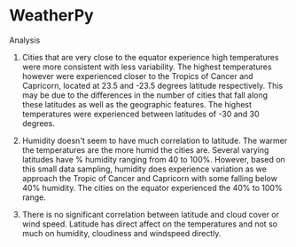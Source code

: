 # WeatherPy
Analysis

1. Cities that are very close to the equator experience high temperatures were more consistent with less variability. The highest temperatures however were experienced closer to the Tropics of Cancer and Capricorn, located at 23.5 and -23.5 degrees latitude respectively. This may be due to the differences in the number of cities that fall along these latitudes as well as the geographic features. The highest temperatures were experienced between latitudes of -30 and 30 degrees.

2. Humidity doesn't seem to have much correlation to latitude. The warmer the temperatures are the more humid the cities are. Several varying latitudes have % humidity ranging from 40 to 100%. However, based on this small data sampling, humidity does experience variation as we approach the Tropic of Cancer and Capricorn with some falling below 40% humidity. The cities on the equator experienced the 40% to 100% range.

3. There is no significant correlation between latitude and cloud cover or wind speed. Latitude has direct affect on the temperatures and not so much on humidity, cloudiness and windspeed directly. 
